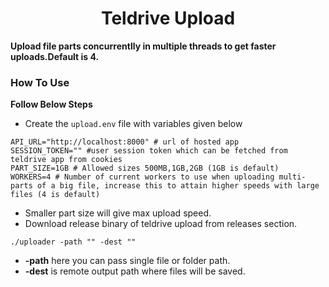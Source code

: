 <h1 align="center">Teldrive Upload</h1>

**Upload file parts concurrentlly  in multiple threads to get faster uploads.Default is 4.**
### How To Use

**Follow Below Steps**
- Create the `upload.env` file with variables given below

```shell
API_URL="http://localhost:8000" # url of hosted app
SESSION_TOKEN="" #user session token which can be fetched from teldrive app from cookies
PART_SIZE=1GB # Allowed sizes 500MB,1GB,2GB (1GB is default)
WORKERS=4 # Number of current workers to use when uploading multi-parts of a big file, increase this to attain higher speeds with large files (4 is default)
```
- Smaller part size will give max upload speed.
- Download release binary of teldrive upload from releases section.

```shell
./uploader -path "" -dest ""
```

- **-path**  here you can pass single file or folder path.
- **-dest** is remote output path where files will  be saved.
